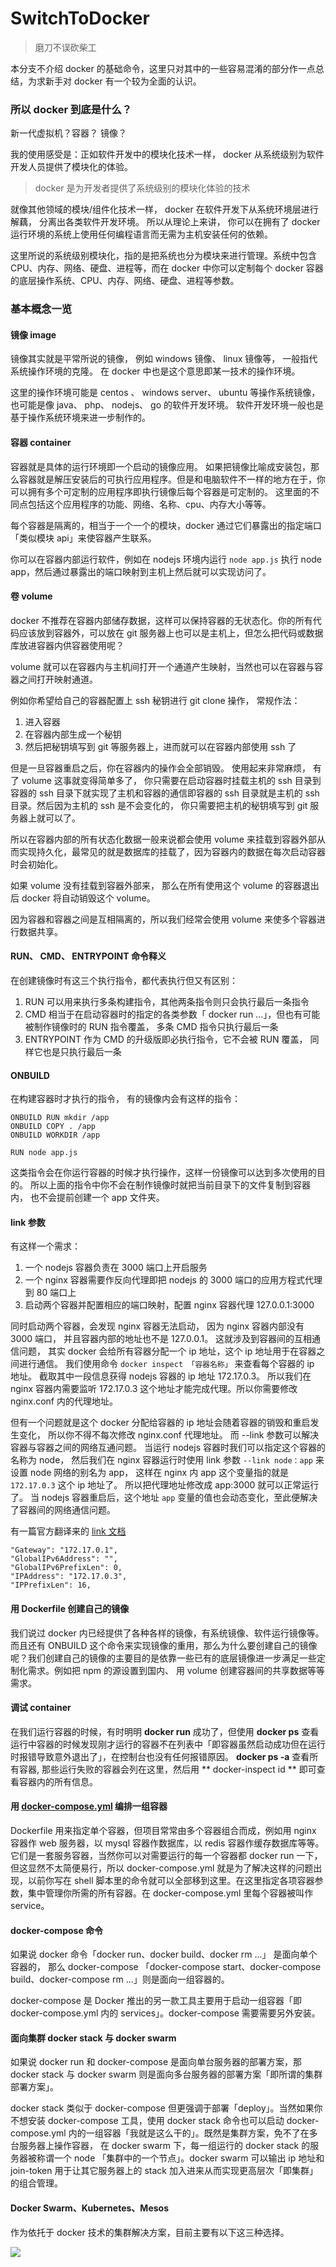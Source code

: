 # SwitchToDocker
> 磨刀不误砍柴工

本分支不介绍 docker 的基础命令，这里只对其中的一些容易混淆的部分作一点总结，为求新手对 docker 有一个较为全面的认识。

### 所以 docker 到底是什么？

新一代虚拟机？容器？ 镜像？

我的使用感受是：正如软件开发中的模块化技术一样， docker 从系统级别为软件开发人员提供了模块化的体验。

> docker 是为开发者提供了系统级别的模块化体验的技术

就像其他领域的模块/组件化技术一样， docker 在软件开发下从系统环境层进行解藕， 分离出各类软件开发环境。 所以从理论上来讲， 你可以在拥有了 docker 运行环境的系统上使用任何编程语言而无需为主机安装任何的依赖。

这里所说的系统级别模块化，指的是把系统也分为模块来进行管理。系统中包含 CPU、内存、网络、硬盘、进程等，而在 docker 中你可以定制每个 docker 容器的底层操作系统、CPU、内存、网络、硬盘、进程等参数。

### 基本概念一览

#### 镜像 image

镜像其实就是平常所说的镜像， 例如 windows 镜像、 linux 镜像等， 一般指代系统操作环境的克隆。 在 docker 中也是这个意思即某一技术的操作环境。

这里的操作环境可能是 centos 、 windows server、 ubuntu 等操作系统镜像，也可能是像 java、 php、 nodejs、 go 的软件开发环境。 软件开发环境一般也是基于操作系统环境来进一步制作的。


#### 容器 container

容器就是具体的运行环境即一个启动的镜像应用。 如果把镜像比喻成安装包，那么容器就是解压安装后的可执行应用程序。但是和电脑软件不一样的地方在于，你可以拥有多个可定制的应用程序即执行镜像后每个容器是可定制的。 这里面的不同点包括这个应用程序的功能、网络、名称、cpu、内存大小等等。

每个容器是隔离的，相当于一个一个的模块，docker 通过它们暴露出的指定端口「类似模块 api」来使容器产生联系。

你可以在容器内部运行软件，例如在 nodejs 环境内运行 `node app.js` 执行 node app，然后通过暴露出的端口映射到主机上然后就可以实现访问了。


#### 卷 volume

docker 不推荐在容器内部储存数据，这样可以保持容器的无状态化。你的所有代码应该放到容器外，可以放在 git 服务器上也可以是主机上，但怎么把代码或数据库放进容器内供容器使用呢？

volume 就可以在容器内与主机间打开一个通道产生映射，当然也可以在容器与容器之间打开映射通道。

例如你希望给自己的容器配置上 ssh 秘钥进行 git clone 操作， 常规作法：
1. 进入容器
1. 在容器内部生成一个秘钥
1. 然后把秘钥填写到 git 等服务器上，进而就可以在容器内部使用 ssh 了

但是一旦容器重启之后，你在容器内的操作会全部销毁。 使用起来非常麻烦， 有了 volume 这事就变得简单多了， 你只需要在启动容器时挂载主机的 ssh 目录到容器的 ssh 目录下就实现了主机和容器的通信即容器的 ssh 目录就是主机的 ssh 目录。然后因为主机的 ssh 是不会变化的， 你只需要把主机的秘钥填写到 git 服务器上就可以了。

所以在容器内部的所有状态化数据一般来说都会使用 volume 来挂载到容器外部从而实现持久化，最常见的就是数据库的挂载了，因为容器内的数据在每次启动容器时会初始化。

如果 volume 没有挂载到容器外部来， 那么在所有使用这个 volume 的容器退出后 docker 将自动销毁这个 volume。

因为容器和容器之间是互相隔离的，所以我们经常会使用 volume 来使多个容器进行数据共享。

#### RUN、 CMD、 ENTRYPOINT 命令释义

在创建镜像时有这三个执行指令，都代表执行但又有区别：

1. RUN 可以用来执行多条构建指令，其他两条指令则只会执行最后一条指令
1. CMD 相当于在启动容器时的指定的各类参数「 docker run ...」，但也有可能被制作镜像时的 RUN 指令覆盖， 多条 CMD 指令只执行最后一条
1. ENTRYPOINT 作为 CMD 的升级版即必执行指令，它不会被 RUN 覆盖， 同样它也是只执行最后一条

#### ONBUILD

在构建容器时才执行的指令， 有的镜像内会有这样的指令：

````
ONBUILD RUN mkdir /app
ONBUILD COPY . /app
ONBUILD WORKDIR /app

RUN node app.js
````

这类指令会在你运行容器的时候才执行操作，这样一份镜像可以达到多次使用的目的。 所以上面的指令中你不会在制作镜像时就把当前目录下的文件复制到容器内， 也不会提前创建一个 app 文件夹。

#### link 参数

有这样一个需求：
1. 一个 nodejs 容器负责在 3000 端口上开启服务
1. 一个 nginx 容器需要作反向代理即把 nodejs 的 3000 端口的应用方程式代理到 80 端口上
1. 启动两个容器并配置相应的端口映射，配置 nginx 容器代理 127.0.0.1:3000

同时启动两个容器，会发现 nginx 容器无法启动， 因为 nginx 容器内部没有 3000 端口， 并且容器内部的地址也不是 127.0.0.1。 这就涉及到容器间的互相通信问题， 其实 docker 会给所有容器分配一个 ip 地址，这个 ip 地址用于在容器之间进行通信。 我们使用命令 `docker inspect 「容器名称」` 来查看每个容器的 ip 地址。 截取其中一段信息获得 nodejs 容器的 ip 地址 172.17.0.3。 所以我们在 nginx 容器内需要监听 172.17.0.3 这个地址才能完成代理。所以你需要修改 nginx.conf 内的代理地址。

但有一个问题就是这个 docker 分配给容器的 ip 地址会随着容器的销毁和重启发生变化， 所以你不得不每次修改 nginx.conf 代理地址。 而 --link 参数可以解决容器与容器之间的网络互通问题。 当运行 nodejs 容器时我们可以指定这个容器的名称为 node， 然后我们在 nginx 容器运行时使用 link 参数 `--link node：app` 来设置 node 网络的别名为 app， 这样在 nginx 内 app 这个变量指的就是 `172.17.0.3` 这个 ip 地址了。 所以把代理地址修改成 app:3000 就可以正常运行了。 当 nodejs 容器重启后，这个地址 `app` 变量的值也会动态变化，至此便解决了容器间的网络通信问题。

有一篇官方翻译来的 [link 文档](https://kevinguo.me/2017/07/06/Docker-links/)


````
"Gateway": "172.17.0.1",
"GlobalIPv6Address": "",
"GlobalIPv6PrefixLen": 0,
"IPAddress": "172.17.0.3",
"IPPrefixLen": 16,
````

#### 用 Dockerfile 创建自己的镜像

我们说过 docker 内已经提供了各种各样的镜像，有系统镜像、软件运行镜像等。而且还有 ONBUILD 这个命令来实现镜像的重用，那么为什么要创建自己的镜像呢？我们创建自己的镜像的主要目的是依靠一些已有的底层镜像进一步满足一些定制化需求。例如把 npm 的源设置到国内、 用 volume 创建容器间的共享数据等等需求。

#### 调试 container

在我们运行容器的时候，有时明明 **docker run** 成功了，但使用 **docker ps** 查看运行中容器的时候发现刚才运行的容器不在列表中「即容器虽然启动成功但在运行时报错导致意外退出了」，在控制台也没有任何报错原因。 **docker ps -a** 查看所有容器, 那些运行失败的容器会列在这里，然后用 ** docker-inspect id ** 即可查看容器内的所有信息。

#### 用 [docker-compose.yml](https://docs.docker.com/compose/compose-file/#build) 编排一组容器

Dockerfile 用来指定单个容器，但项目常常由多个容器组合而成，例如用 nginx 容器作 web 服务器，以 mysql 容器作数据库，以 redis 容器作缓存数据库等等。 它们是一套服务容器，当然你可以对需要运行的每一个容器都 docker run 一下，但这显然不太简便易行，所以 docker-compose.yml 就是为了解决这样的问题出现，以前你写在 shell 脚本里的命令就可以全部移到这里。在这里指定各项容器参数，集中管理你所需的所有容器。在 docker-compose.yml 里每个容器被叫作 service。


#### docker-compose 命令

如果说 docker 命令「docker run、docker build、docker rm ...」 是面向单个容器的， 那么 docker-compose 「docker-compose start、docker-compose build、docker-compose rm ...」则是面向一组容器的。

docker-compose 是 Docker 推出的另一款工具主要用于启动一组容器「即 docker-compose.yml 内的 services」。docker-compose 需要需要另外安装。

#### 面向集群 docker stack 与 docker swarm

如果说 docker run 和 docker-compose 是面向单台服务器的部署方案，那 docker stack 与 docker swarm 则是面向多台服务器的部署方案「即所谓的集群部署方案」。

docker stack 类似于 docker-compose 但更强调于部署「deploy」。当然如果你不想安装 docker-compose 工具，使用 docker stack 命令也可以启动 docker-compose.yml 内的一组容器「我就是这么干的」。既然是集群方案，免不了在多台服务器上操作容器， 在 docker swarm 下，每一组运行的 docker stack 的服务器被称谓一个 node 「集群中的一个节点」。docker swarm 可以输出 ip 地址和 join-token 用于让其它服务器上的 stack 加入进来从而实现更高层次「即集群」的组合管理。


#### Docker Swarm、Kubernetes、Mesos

作为依托于 docker 技术的集群解决方案，目前主要有以下这三种选择。

![](https://cdn-images-1.medium.com/max/1600/1*M50BNQPKRomq2p76lAQnNQ.png)
